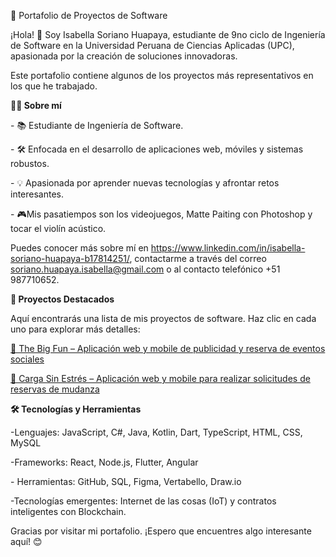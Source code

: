 🌟 Portafolio de Proyectos de Software

¡Hola! 👋 Soy Isabella Soriano Huapaya, estudiante de 9no ciclo de Ingeniería de Software en la Universidad Peruana de Ciencias Aplicadas (UPC), apasionada por la creación de soluciones innovadoras.

Este portafolio contiene algunos de los proyectos más representativos en los que he trabajado.


**🧑‍💻 Sobre mí**

\- 📚 Estudiante de Ingeniería de Software.

\- 🛠️ Enfocada en el desarrollo de aplicaciones web, móviles y sistemas robustos.

\- 💡 Apasionada por aprender nuevas tecnologías y afrontar retos interesantes.

\- 🎮Mis pasatiempos son los videojuegos, Matte Paiting con Photoshop y tocar el violín acústico.

Puedes conocer más sobre mí en <https://www.linkedin.com/in/isabella-soriano-huapaya-b17814251/>,  contactarme a través del correo <soriano.huapaya.isabella@gmail.com> o al contacto telefónico +51 987710652.

**🚀 Proyectos Destacados**

Aquí encontrarás una lista de mis proyectos de software. Haz clic en cada uno para explorar más detalles:

[📂 The Big Fun – Aplicación web y mobile de publicidad y reserva de eventos sociales](./the-big-fun-web-mobile/The%20Big%20Fun.md)

[📂 Carga Sin Estrés – Aplicación web y mobile para realizar solicitudes de reservas de mudanza](./carga-sin-estres-web-mobile/Carga%20Sin%20Estres.md)


**🛠️ Tecnologías y Herramientas**

-Lenguajes: JavaScript, C#, Java, Kotlin, Dart, TypeScript, HTML, CSS, MySQL

-Frameworks: React, Node.js, Flutter, Angular

\- Herramientas: GitHub, SQL, Figma, Vertabello, Draw.io

-Tecnologías emergentes: Internet de las cosas (IoT) y contratos inteligentes con Blockchain.

Gracias por visitar mi portafolio. ¡Espero que encuentres algo interesante aquí! 😊



